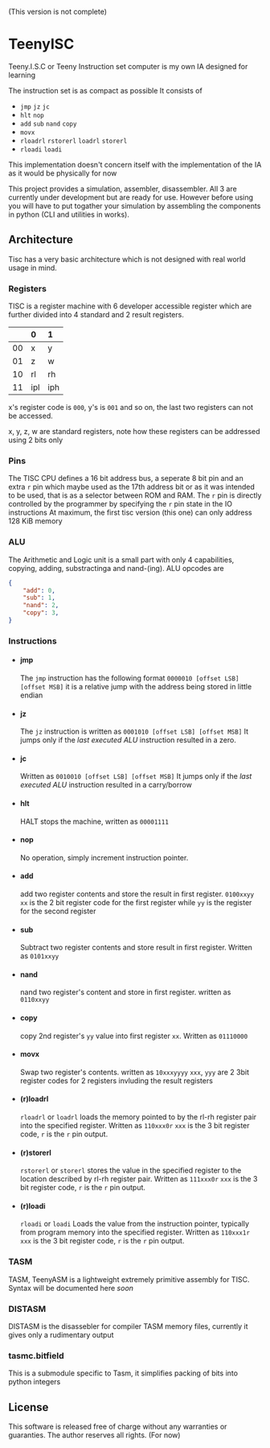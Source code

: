 (This version is not complete)

# TeenyISC

Teeny.I.S.C or Teeny Instruction set computer is my own IA designed for
learning

The instruction set is as compact as possible
It consists of

- `jmp` `jz` `jc`
- `hlt` `nop`
- `add` `sub` `nand` `copy`
- `movx`
- `rloadrl` `rstorerl` `loadrl` `storerl`
- `rloadi` `loadi`

This implementation doesn't concern itself with the implementation of the IA as it would be physically for now

This project provides a simulation, assembler, disassembler. All 3 are
currently under development but are ready for use. However before using
you will have to put togather your simulation by assembling the components
in python (CLI and utilities in works).

## Architecture

Tisc has a very basic architecture which is not designed with real world
usage in mind.

### Registers
TISC is a register machine with 6 developer accessible register which are
further divided into 4 standard and 2 result registers.

|     | 0   | 1   |
| :-- | :-- | :-- |
| 00  | x   | y   |
| 01  | z   | w   |
| 10  | rl  | rh  |
| 11  | ipl | iph |

x's register code is `000`, y's is `001` and so on, the last two registers
can not be accessed.

x, y, z, w are standard registers, note how these registers can be
addressed using 2 bits only

### Pins

The TISC CPU defines a 16 bit address bus, a seperate 8 bit pin
and an extra `r` pin which maybe used as the 17th address bit or
as it was intended to be used, that is as a selector between ROM and RAM.
The `r` pin is directly controlled by the programmer by specifying the
`r` pin state in the IO instructions
At maximum, the first tisc version (this one) can only address 128 KiB
memory

### ALU

The Arithmetic and Logic unit is a small part with only 4 capabilities,
copying, adding, substractinga and nand-(ing).
ALU opcodes are
```json
{
    "add": 0,
    "sub": 1,
    "nand": 2,
    "copy": 3,
}
```

### Instructions

- #### jmp
  The `jmp` instruction has the following format
  `0000010 [offset LSB] [offset MSB]` it is a relative jump with the
  address being stored in little endian
- #### jz
  The `jz` instruction is written as `0001010 [offset LSB] [offset MSB]`
  It jumps only if the *last executed ALU* instruction resulted in a zero.
- #### jc
  Written as `0010010 [offset LSB] [offset MSB]` It jumps only if the
  *last executed ALU* instruction resulted in a carry/borrow
- #### hlt
  HALT stops the machine, written as `00001111`
- #### nop
  No operation, simply increment instruction pointer.
- #### add
  add two register contents and store the result in first register.
  `0100xxyy` `xx` is the 2 bit register code for the first register
  while `yy` is the register for the second register
- #### sub
  Subtract two register contents and store result in first register.
  Written as `0101xxyy`
- #### nand
  nand two register's content and store in first register. written as
  `0110xxyy`
- #### copy
  copy 2nd register's `yy` value into first register `xx`. Written as
  `01110000`
- #### movx
  Swap two register's contents. written as `10xxxyyyy` `xxx`, `yyy` are 2 3bit register codes for 2 registers invluding the result registers
- #### (r)loadrl
  `rloadrl` or `loadrl` loads the memory pointed to by the rl-rh
  register pair into the specified register. Written as `110xxx0r` `xxx` is the 3 bit register code, `r` is the `r` pin output.
- #### (r)storerl
  `rstorerl` or `storerl` stores the value in the specified register to
  the location described by rl-rh register pair. Written as `111xxx0r` `xxx` is the 3 bit register code, `r` is the `r` pin output.
- #### (r)loadi
  `rloadi` or `loadi`
  Loads the value from the instruction pointer, typically from program
  memory into the specified register. Written as `110xxx1r` `xxx` is the
  3 bit register code, `r` is the `r` pin output.

### TASM

TASM, TeenyASM is a lightweight extremely primitive assembly for TISC.
Syntax will be documented here *soon*

### DISTASM

DISTASM is the disassebler for compiler TASM memory files, currently it
gives only a rudimentary output

### tasmc.bitfield

This is a submodule specific to Tasm, it simplifies packing of bits into python integers

## License

This software is released free of charge without any warranties or
guaranties. The author reserves all rights. (For now)